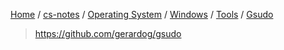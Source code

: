 [Home](https://mengxianbin.github.io) /
[cs-notes](https://mengxianbin.github.io/cs-notes/site) /
[Operating System](https://mengxianbin.github.io/cs-notes/site/Operating%20System) /
[Windows](https://mengxianbin.github.io/cs-notes/site/Operating%20System/Windows) /
[Tools](https://mengxianbin.github.io/cs-notes/site/Operating%20System/Windows/Tools) /
[Gsudo](https://mengxianbin.github.io/cs-notes/site/Operating%20System/Windows/Tools/Gsudo)

> https://github.com/gerardog/gsudo